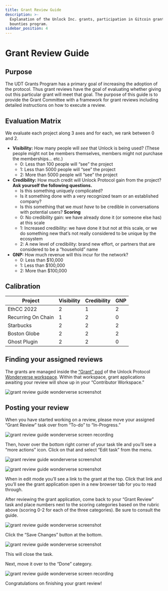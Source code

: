 ```yaml
---
title: Grant Review Guide
description: >-
  Explanation of the Unlock Inc. grants, participation in Gitcoin grants and 
  bounties program.
sidebar_position: 4
---
```


# Grant Review Guide

## Purpose

The UDT Grants Program has a primary goal of increasing the adoption of the protocol. Thus grant reviews have the goal of evaluating whether giving out this particular grant will meet that goal. The purpose of this guide is to provide the Grant Committee with a framework for grant reviews including detailed instructions on how to execute a review.

## Evaluation Matrix

We evaluate each project along 3 axes and for each, we rank between 0 and 2.

- **Visibility:** How many people will _see_ that Unlock is being used? (These people might not be members themselves, members might not purchase the memberships… etc.)
  - 0: Less than 100 people will “see” the project
  - 1: Less than 5000 people will “see” the project
  - 2: More than 5000 people will “see” the project
- **Credibility:** How much credit will Unlock Protocol gain from the project?
  **Ask yourself the following questions.**
  - Is this something uniquely complicated?
  - Is it something done with a very recognized team or an established company?
  - Is this something that we _must have_ to be credible in conversations with potential users?
  **Scoring**
  - 0: No credibility gain: we have already done it (or someone else has) at this scale
  - 1: Increased credibility: we have done it but not at this scale, or we do something new that’s not really considered to be unique by the ecosystem
  - 2: A new level of credibility: brand new effort, or partners that are considered to be a “household” name
- **GNP:** How much revenue will this incur for the network?
  - 0: Less than $10,000
  - 1: Less than $100,000
  - 2: More than $100,000

## Calibration

| Project            | Visibility | Credibility | GNP |
| ------------------ | ---------- | ----------- | --- |
| EthCC 2022         | 2          | 1           | 2   |
| Recurring On Chain | 1          | 2           | 0   |
| Starbucks          | 2          | 2           | 2   |
| Boston Globe       | 2          | 2           | 2   |
| Ghost Plugin       | 2          | 2           | 0   |

## Finding your assigned reviews

The grants are managed inside the [“Grant” pod](https://app.wonderverse.xyz/pod/68474324611236166/boards) of the Unlock Protocol [Wonderverse workspace](https://app.wonderverse.xyz/organization/unlock/boards?entity=task). Within that workspace, grant applications awaiting your review will show up in your “Contributor Workspace.”

![grant review guide wonderverse screenshot](/img/governance/grants/grant-review-guide-1.png)

## Posting your review

When you have started working on a review, please move your assigned “Grant Review” task over from “To-do” to “In-Progress.”

![grant review guide wonderverse screen recording](/img/governance/grants/grant-review-guide-1.gif)

Then, hover over the bottom right corner of your task tile and you’ll see a “more actions” icon. Click on that and select “Edit task” from the menu.

![grant review guide wonderverse screenshot](/img/governance/grants/grant-review-guide-2.png)

![grant review guide wonderverse screenshot](/img/governance/grants/grant-review-guide-3.png)

When in edit mode you’ll see a link to the grant at the top. Click that link and you’ll see the grant application open in a new browser tab for you to read through.

After reviewing the grant application, come back to your “Grant Review” task and place numbers next to the scoring categories based on the rubric above (scoring 0-2 for each of the three categories). Be sure to consult the guide.

![grant review guide wonderverse screenshot](/img/governance/grants/grant-review-guide-4.png)

Click the “Save Changes” button at the bottom.

![grant review guide wonderverse screenshot](/img/governance/grants/grant-review-guide-5.png)

This will close the task.

Next, move it over to the “Done” category.

![grant review guide wonderverse screen recording](/img/governance/grants/grant-review-guide-2.gif)

Congratulations on finishing your grant review!
